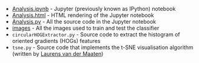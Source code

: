 * [Analysis.ipynb](Analysis.ipynb) - Jupyter (previously known as IPython) notebook
* [Analysis.html](Analysis.html) - HTML rendering of the Jupyter notebook
* [Analysis.py](Analysis.py) - All the source code in the Jupyter notebook
* [images](images) - All the images used to train and test the classifier
* `circularHOGExtractor.py` - Source code to extract the histogram of oriented gradients (HOGs) features
* `tsne.py` - Source code that implements the t-SNE visualisation algorithm (written by [Laurens van der Maaten](https://lvdmaaten.github.io/tsne/))
